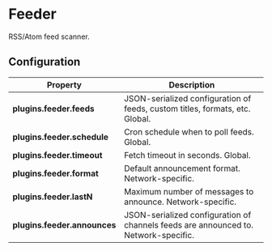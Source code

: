 # Feeder

RSS/Atom feed scanner.

## Configuration

| Property                      | Description                                                                          |
| ----------------------------- | ------------------------------------------------------------------------------------ |
| **plugins.feeder.feeds**      | JSON-serialized configuration of feeds, custom titles, formats, etc.  Global.        |
| **plugins.feeder.schedule**   | Cron schedule when to poll feeds.  Global.                                           |
| **plugins.feeder.timeout**    | Fetch timeout in seconds.  Global.                                                   |
| **plugins.feeder.format**     | Default announcement format.  Network-specific.                                      |
| **plugins.feeder.lastN**      | Maximum number of messages to announce.  Network-specific.                           |
| **plugins.feeder.announces**  | JSON-serialized configuration of channels feeds are announced to.  Network-specific. |
